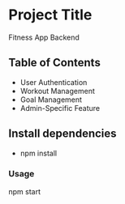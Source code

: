 # Project Title

Fitness App Backend

## Table of Contents

- User Authentication
- Workout Management
- Goal Management
- Admin-Specific Feature

## Install dependencies

- npm install


### Usage
npm start